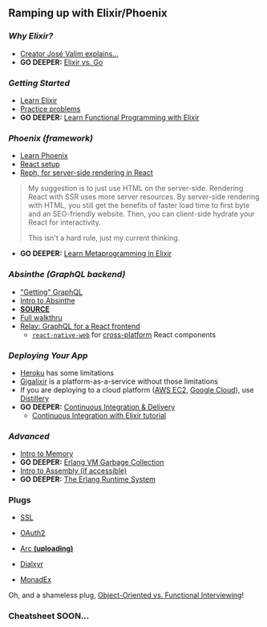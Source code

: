 ## Ramping up with Elixir/Phoenix

### _Why Elixir?_
* [Creator José Valim explains...](https://softwareengineeringdaily.com/2016/04/18/elixir-erlang-jose-valim/)
* **GO DEEPER:** [Elixir vs. Go](https://blog.codeship.com/comparing-elixir-go/)

### _Getting Started_
* [Learn Elixir](https://elixir-lang.org/getting-started/introduction.html)
* [Practice problems](http://exercism.io/languages/elixir/about)
* **GO DEEPER:** [Learn Functional Programming with Elixir](https://pragprog.com/book/cdc-elixir/learn-functional-programming-with-elixir)

### _Phoenix (framework)_
* [Learn Phoenix](https://www.amazon.com/Programming-Phoenix-Productive-Reliable-Fast-ebook/dp/B01FRIOYEC/ref=sr_1_1)
* [React setup](https://medium.com/@diamondgfx/phoenix-v1-1-2-and-react-js-3dbd195a880a)
* [Reph, for server-side rendering in React](https://github.com/reph-stack/reph)
> My suggestion is to just use HTML on the server-side. Rendering React with SSR uses more server resources. By server-side rendering with HTML, you still get the benefits of faster load time to first byte and an SEO-friendly website. Then, you can client-side hydrate your React for interactivity.
>
> This isn't a hard rule, just my current thinking.
* **GO DEEPER:** [Learn Metaprogramming in Elixir](https://www.amazon.com/Metaprogramming-Elixir-Write-Less-Code-ebook/dp/B00U1VU2GA/ref=pd_sim_351_1?_encoding=UTF8&psc=1&refRID=WC6E4JWN3VQF8713QY76)

### _Absinthe (GraphQL backend)_
* ["Getting" GraphQL](https://medium.com/@english3000.org/getting-graphql-40dd48dd53a1)
* [Intro to Absinthe](https://www.howtographql.com/graphql-elixir/0-introduction/)
* **[SOURCE](https://github.com/absinthe-graphql/absinthe)**
* [Full walkthru](https://pragprog.com/book/wwgraphql/craft-graphql-apis-in-elixir-with-absinthe)
* [Relay: GraphQL for a React frontend](http://facebook.github.io/relay/docs/en/introduction-to-relay.html)
  * [`react-native-web`](https://github.com/necolas/react-native-web/blob/master/website/guides/getting-started.md#getting-started) for [cross-platform](https://github.com/necolas/react-native-web#react-native-for-web) React components

### _Deploying Your App_
* [Heroku](https://hexdocs.pm/phoenix/heroku.html) has some limitations
* [Gigalixir](http://gigalixir.readthedocs.io/en/latest/main.html) is a platform-as-a-service without those limitations
* If you are deploying to a cloud platform ([AWS EC2](https://www.google.com/search?client=firefox-b-1-ab&ei=fuvDWuncNOKP0wLzl5ywBw&q=distillery+cloud+deploy+aws&oq=distillery+cloud+deploy+aws&gs_l=psy-ab.3...7076.7546.0.7790.4.4.0.0.0.0.200.452.0j2j1.3.0....0...1..64.psy-ab..1.2.302...33i160k1j33i21k1.0.rhnwg9WMOPk), [Google Cloud](https://cloud.google.com/community/tutorials/elixir-phoenix-on-google-app-engine)), use [Distillery](https://hexdocs.pm/distillery/phoenix-walkthrough.html#content)
* **GO DEEPER:** [Continuous Integration & Delivery](https://hackernoon.com/state-of-the-art-in-deploying-elixir-phoenix-applications-fe72a4563cd8)
  * [Continuous Integration with Elixir tutorial](https://semaphoreci.com/docs/languages/elixir/setting-up-continuous-integration-for-an-elixir-project-on-semaphore.html)

### _Advanced_
* [Intro to Memory](https://www.cs.cornell.edu/courses/cs3110/2014sp/lectures/26/memory.html)
* **GO DEEPER:** [Erlang VM Garbage Collection](https://www.erlang-solutions.com/blog/erlang-garbage-collector.html)
* [Intro to Assembly (if accessible)](https://vimeo.com/175634887)
* **GO DEEPER:** [The Erlang Runtime System](https://happi.github.io/theBeamBook/#P-ERTS)

### Plugs
* [SSL](https://spin.atomicobject.com/2018/03/07/force-ssl-phoenix-framework/?utm_campaign=elixir_radar_135&utm_medium=email&utm_source=RD+Station)
* [OAuth2](https://github.com/scrogson/oauth2)
* [Arc **(uploading)**](https://github.com/stavro/arc)

* [Dialxyr](https://github.com/jeremyjh/dialyxir)
* [MonadEx](https://github.com/rob-brown/MonadEx)


Oh, and a shameless plug, [Object-Oriented vs. Functional Interviewing](https://medium.com/@english3000.org/object-oriented-vs-functional-interviewing-a383cf87bcf8)!

### Cheatsheet SOON...
